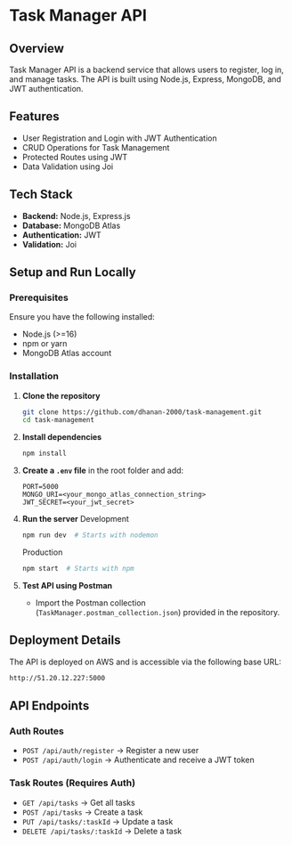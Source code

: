 
# Task Manager API

## Overview
Task Manager API is a backend service that allows users to register, log in, and manage tasks. The API is built using Node.js, Express, MongoDB, and JWT authentication.

## Features
- User Registration and Login with JWT Authentication
- CRUD Operations for Task Management
- Protected Routes using JWT
- Data Validation using Joi

## Tech Stack
- **Backend:** Node.js, Express.js
- **Database:** MongoDB Atlas
- **Authentication:** JWT
- **Validation:** Joi

## Setup and Run Locally

### Prerequisites
Ensure you have the following installed:
- Node.js (>=16)
- npm or yarn
- MongoDB Atlas account

### Installation

1. **Clone the repository**
   ```sh
   git clone https://github.com/dhanan-2000/task-management.git
   cd task-management
   ```

2. **Install dependencies**
   ```sh
   npm install
   ```

3. **Create a `.env` file** in the root folder and add:
   ```env
   PORT=5000
   MONGO_URI=<your_mongo_atlas_connection_string>
   JWT_SECRET=<your_jwt_secret>
   ```

4. **Run the server**
  Development
  
   ```sh
   npm run dev  # Starts with nodemon
   ```
   Production 

   ```sh
   npm start  # Starts with npm 
   ```

5. **Test API using Postman**
   - Import the Postman collection (`TaskManager.postman_collection.json`) provided in the repository.

## Deployment Details
The API is deployed on AWS and is accessible via the following base URL:
```sh
http://51.20.12.227:5000
```

## API Endpoints

### **Auth Routes**
- `POST /api/auth/register` → Register a new user
- `POST /api/auth/login` → Authenticate and receive a JWT token

### **Task Routes (Requires Auth)**
- `GET /api/tasks` → Get all tasks
- `POST /api/tasks` → Create a task
- `PUT /api/tasks/:taskId` → Update a task
- `DELETE /api/tasks/:taskId` → Delete a task


